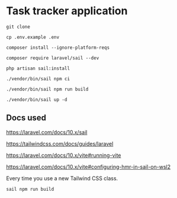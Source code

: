 # Task tracker application

```git clone```

```cp .env.example .env```

```composer install --ignore-platform-reqs```

```composer require laravel/sail --dev```

```php artisan sail:install```

```./vendor/bin/sail npm ci```

```./vendor/bin/sail npm run build```

```./vendor/bin/sail up -d```

## Docs used

<https://laravel.com/docs/10.x/sail>

<https://tailwindcss.com/docs/guides/laravel>

<https://laravel.com/docs/10.x/vite#running-vite>

<https://laravel.com/docs/10.x/vite#configuring-hmr-in-sail-on-wsl2>

Every time you use a new Tailwind CSS class.

```sail npm run build```
